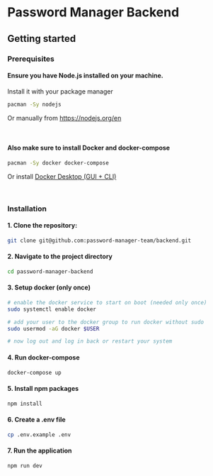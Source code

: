 # Password Manager Backend

## Getting started

### Prerequisites

#### Ensure you have Node.js installed on your machine.
Install it with your package manager

```bash
pacman -Sy nodejs
```

Or manually from https://nodejs.org/en

<br>

#### Also make sure to install Docker and docker-compose

```bash
pacman -Sy docker docker-compose
```

Or install [Docker Desktop (GUI + CLI)](https://www.docker.com/products/docker-desktop/)

<br>

### Installation

#### 1. Clone the repository:

```bash
git clone git@github.com:password-manager-team/backend.git
```

#### 2. Navigate to the project directory

```bash
cd password-manager-backend
```

#### 3. Setup docker (only once)

```bash
# enable the docker service to start on boot (needed only once)
sudo systemctl enable docker

# add your user to the docker group to run docker without sudo
sudo usermod -aG docker $USER

# now log out and log in back or restart your system
```

#### 4. Run docker-compose

```bash
docker-compose up
```

#### 5. Install npm packages

```bash
npm install
```

#### 6. Create a .env file

```bash
cp .env.example .env
```

#### 7. Run the application

```bash
npm run dev
```
